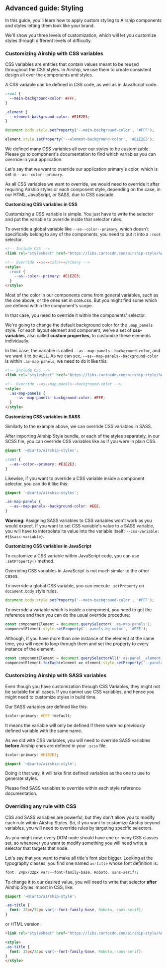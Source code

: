 ## Advanced guide: Styling

In this guide, you'll learn how to apply custom styling to Airship components and styles letting them look like your brand.

We'll show you three levels of customization, which will let you customize styles through different levels of difficulty.

### Customizing Airship with CSS variables
CSS variables are entities that contain values meant to be reused throughout the CSS styles. In Airship, we use them to create consistent design all over the components and styles.

A CSS variable can be defined in CSS code, as well as in JavaScript code.

```css
:root {
  --main-background-color: #FFF;
}

.element {
  --element-background-color: #E1E2E3;
}
```

```js
document.body.style.setProperty('--main-background-color', '#FFF');

element.style.setProperty('--element-background-color', '#E1E2E3');
```

We defined many CSS variables all over our styles to be customizable. Please go to component's documentation to find which variables you can override in your application.

Let's say that we want to override our application primary's color, which is set in `--as--color--primary`.

As all CSS variables we want to override, we would need to override it after requiring Airship styles or each component style, depending on the case, in our HTML, JavaScript, or SASS, due to CSS cascade.

**Customizing CSS variables in CSS**

Customizing a CSS variable is simple. You just have to write the selector and put the variable to override inside that selector rules.

To override a global variable like `--as--color--primary`, which doesn't specifically belong to any of the components, you need to put it into a `:root` selector.

```html
<!-- Include CSS -->
<link rel="stylesheet" href="https://libs.cartocdn.com/airship-style/%AS-VERSION%/airship.css">

<!-- Override --as--color--primary -->
<style>
  :root {
    --as--color--primary: #E1E2E3;
  }
</style>
```

Most of the color in our components come from general variables, such as the one above, or the ones set in core.css. But you might find some which are defined within the component's scope.

In that case, you need to override it within the components' selector.

We're going to change the default background color for the `.map_panels` style. For each layout element and component, we've a set of **css-variables**, also called **custom properties**, to customize these elements individually.

In this case, the variable is called `--as--map-panels--background-color`, and we want it to be `#EEE`. As we can see, `--as--map-panels--background-color` is within `.as-map-panels`, we need to do it like this:

```html
<!-- Include CSS -->
<link rel="stylesheet" href="https://libs.cartocdn.com/airship-style/%AS-VERSION%/airship.css">

<!-- Override --as--map-panels--background-color -->
<style>
  .as-map-panels {
    --as--map-panels--background-color: #EEE;
  }
</style>
```

**Customizing CSS variables in SASS**

Similarly to the example above, we can override CSS variables in SASS.

After importing Airship Style bundle, or each of the styles separately, in our SCSS file, you can override CSS variables like as if you were in plain CSS.

```css
@import '~@carto/airship-styles';

:root {
  --as--color--primary: #E1E2E3;
}
```

Likewise, if you want to override a CSS variable inside a component selector, you can do it like this:

```css
@import '~@carto/airship-styles';

.as-map-panels {
  --as--map-panels--background-color: #EEE;
}
```

**Warning**: Assigning SASS variables to CSS variables won't work as you would expect. If you want to set CSS variable's value to a SASS variable, you will have to interpolate its value into the variable itself: `--css-variable: #{$sass-variable}`.

**Customizing CSS variables in JavaScript**

To customize a CSS variable within JavaScript code, you can use `.setProperty()` method.

Overriding CSS variables in JavaScript is not much similar to the other cases.

To override a global CSS variable, you can execute `.setProperty` on `document.body` style rules.
```js
document.body.style.setProperty('--main-background-color', '#FFF');
```

To override a variable which is inside a component, you need to get the reference and then you can do the usual override procedure:
```js
const componentElement = document.querySelector('.as-map-panels');
componentElement.style.setProperty('--panels-bg-color', '#EEE');
```

Although, if you have more than one instance of the element at the same time, you will need to loop through them and set the property to every instance of the element.

```js
const componentElement = document.querySelectorAll('.as-panel__element');
componentElement.forEach(element => element.style.setProperty('--panels-bg-color', '#EEE'));
```

### Customizing Airship with SASS variables
Even though you have customization through CSS Variables, they might not be suitable for all cases. If you cannot use CSS variables, and hence you might need to customize styles in build time.

Our SASS variables are defined like this:
```css
$color-primary: #FFF !default;
```

It means the variable will only be defined if there were no previously defined variable with the same name.

As we did with CSS variables, you will need to override SASS variables **before** Airship ones are defined in your `.scss` file.
```css
$color-primary: #E1E2E3;

@import '~@carto/airship-style';
```

Doing it that way, it will take first defined variables as the one to use to generate styles.

Please find SASS variables to override within each style reference documentation.

### Overriding any rule with CSS
CSS and SASS variables are powerful, but they don't allow you to modify each rule within Airship Styles. So, if you want to customize Airship beyond variables, you will need to override rules by targeting specific selectors.

As you might now, every DOM node should have one or many CSS classes set, so whenever you want to modify something you will need write a selector that targets that node.

Let's say that you want to make all title's font size bigger. Looking at the typography classes, you find one named `as-title` whose font definition is:
```css
font: 24px/32px var(--font-family-base, Roboto, sans-serif);
```

To change it to our desired value, you will need to write that selector **after** Airship Styles import in CSS, like:
```css
@import '~@carto/airship-style';

.as-title {
  font: 32px/32px var(--font-family-base, Roboto, sans-serif);
}
```

or HTML version:
```html
<link rel="stylesheet" href="https://libs.cartocdn.com/airship-style/%AS-VERSION%/airship.css">

<style>
.as-title {
  font: 32px/32px var(--font-family-base, Roboto, sans-serif);
}
</style>
```
